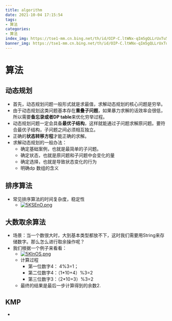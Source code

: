 ```yaml
---
title: algorithm
date: 2021-10-04 17:15:54
tags:
- 算法
categories:
- 算法
index_img: https://tse1-mm.cn.bing.net/th/id/OIP-C.ltWNx-qIm5gQLLrUxTu5HgHaEt?pid=ImgDet&rs=1
banner_img: https://tse1-mm.cn.bing.net/th/id/OIP-C.ltWNx-qIm5gQLLrUxTu5HgHaEt?pid=ImgDet&rs=1
---
```




# 算法

## 动态规划

* 首先，动态规划问题一般形式就是求最值，求解动态规划的核心问题是穷举。
* 由于动态规划这类问题基本存在**重叠子问题**，如果暴力求解的话效率会很低，所以需要**备忘录或者DP table**来优化穷举过程。
* 动态规划问题一定会具备**最优子结构**，这样就能通过子问题求解原问题。要符合最优子结构，子问题之间必须相互独立。
* 正确的**状态转移方程**才能正确的求解。
* 求解动态规划的一般办法：
  - 确定基础案例，也就是最简单的子问题。
  - 确定状态，也就是原问题和子问题中会变化的量
  - 确定选择，也就是导致状态变化的行为
  - 明确dp 数组的含义

## 排序算法

* 常见排序算法的时间复杂度，稳定性
  - [![5KSEnO.png](https://z3.ax1x.com/2021/10/13/5KSEnO.png)](https://imgtu.com/i/5KSEnO)

## 大数取余算法

* 场景：当一个数很大时，大到基本类型都放不下，这时我们需要用String来存储数字。那么怎么进行取余操作呢？
* 我们根据一个例子来看看：
  - [![5KlnOS.png](https://z3.ax1x.com/2021/10/13/5KlnOS.png)](https://imgtu.com/i/5KlnOS)
  - 计算过程
    - 第一位数字4： 4%3=1；
    - 第二位数字4：（1*10+4）%3=2
    - 第三位数字3：（2*10+3）%3=2
  - 最终的结果是最后一步计算得到的余数2.



## KMP

* 
